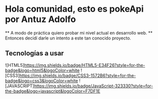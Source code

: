 # Hola comunidad, esto es pokeApi por Antuz Adolfo
** A modo de práctica quiero probar mi nivel actual en desarrollo web. ** 
Entonces decidí darle un intento a este tan conocido proyecto.

## Tecnologías a usar
![HTML5]https://img.shields.io/badge/HTML5-E34F26?style=for-the-badge&logo=html5&logoColor=white
![CSS3]https://img.shields.io/badge/CSS3-1572B6?style=for-the-badge&logo=css3&logoColor=white
![JAVASCRIPT]https://img.shields.io/badge/JavaScript-323330?style=for-the-badge&logo=javascript&logoColor=F7DF1E

